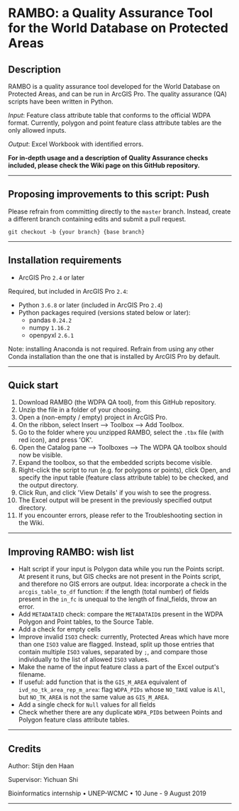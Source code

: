 # RAMBO: a Quality Assurance Tool for the World Database on Protected Areas

## Description

RAMBO is a quality assurance tool developed for the World Database on Protected Areas, and can be run in ArcGIS Pro. The quality assurance (QA) scripts have been written in Python.

*Input*: Feature class attribute table that conforms to the official WDPA format. Currently, polygon and point feature class attribute tables are the only allowed inputs.

*Output*: Excel Workbook with identified errors.

**For in-depth usage and a description of Quality Assurance checks included, please check the Wiki page on this GitHub repository.**

---

## Proposing improvements to this script: Push

Please refrain from committing directly to the `master` branch. Instead, create a different branch containing edits and submit a pull request. 

```
git checkout -b {your branch} {base branch}
```

---

## Installation requirements

- ArcGIS Pro `2.4` or later 

Required, but included in ArcGIS Pro `2.4`: 

- Python `3.6.8` or later (included in ArcGIS Pro `2.4`)
- Python packages required (versions stated below or later):
	- pandas `0.24.2`
	- numpy `1.16.2`
	- openpyxl `2.6.1`

Note: installing Anaconda is not required. Refrain from using any other Conda installation than the one that is installed by ArcGIS Pro by default.

---

## Quick start


1. Download RAMBO (the WDPA QA tool), from this GitHub repository.
2. Unzip the file in a folder of your choosing.
3. Open a (non-empty / empty) project in ArcGIS Pro.
4. On the ribbon, select Insert --> Toolbox --> Add Toolbox.
5. Go to the folder where you unzipped RAMBO, select the `.tbx` file (with red icon), and press 'OK'.
6. Open the Catalog pane --> Toolboxes --> The WDPA QA toolbox should now be visible.
7. Expand the toolbox, so that the embedded scripts become visible.
8. Right-click the script to run (e.g. for polygons or points), click Open, and specify the input table (feature class attribute table) to be checked, and the output directory.
9. Click Run, and click 'View Details' if you wish to see the progress.
10. The Excel output will be present in the previously specified output directory.
11. If you encounter errors, please refer to the Troubleshooting section in the Wiki.

---

## Improving RAMBO: wish list

- Halt script if your input is Polygon data while you run the Points script. At present it runs, but GIS checks are not present in the Points script, and therefore no GIS errors are output. Idea: incorporate a check in the `arcgis_table_to_df` function: if the length (total number) of fields present in the `in_fc` is unequal to the length of final_fields, throw an error.
- Add `METADATAID` check: compare the `METADATAID`s present in the WDPA Polygon and Point tables, to the Source Table.
- Add a check for empty cells
- Improve invalid `ISO3` check: currently, Protected Areas which have more than one `ISO3` value are flagged. Instead, split up those entries that contain multiple `ISO3` values, separated by `;`, and compare those individually to the list of allowed `ISO3` values.
- Make the name of the input feature class a part of the Excel output's filename.
- If useful: add function that is the `GIS_M_AREA` equivalent of `ivd_no_tk_area_rep_m_area`: flag `WDPA_PIDs` whose `NO_TAKE` value is `All`, but `NO_TK_AREA` is not the same value as `GIS_M_AREA`.
- Add a single check for `Null` values for all fields
- Check whether there are any duplicate `WDPA_PID`s between Points and Polygon feature class attribute tables.

---

## Credits

Author: Stijn den Haan

Supervisor: Yichuan Shi

Bioinformatics internship • UNEP-WCMC • 10 June - 9 August 2019

---
